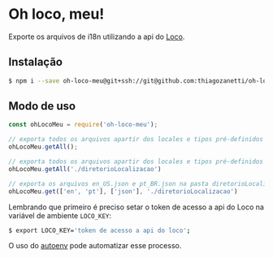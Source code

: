 # Oh loco, meu!

Exporte os arquivos de i18n  utilizando a api do [Loco](https://localise.biz).

## Instalação

```sh
$ npm i --save oh-loco-meu@git+ssh://git@github.com:thiagozanetti/oh-loco-meu.git#master
```

## Modo de uso

```js
const ohLocoMeu = require('oh-loco-meu');

// exporta todos os arquivos apartir dos locales e tipos pré-definidos na pasta atual.
ohLocoMeu.getAll();

// exporta todos os arquivos apartir dos locales e tipos pré-definidos na pasta diretorioLocalizacao.
ohLocoMeu.getAll('./diretorioLocalizacao')

// exporta os arquivos en_US.json e pt_BR.json na pasta diretorioLocalizacao.
ohLocoMeu.get(['en', 'pt'], ['json'], './diretorioLocalizacao')
```

Lembrando que primeiro é preciso setar o token de acesso a api do Loco na variável de ambiente `LOCO_KEY`:

```sh
$ export LOCO_KEY='token de acesso a api do loco';
```

O uso do [autoenv](https://github.com/kennethreitz/autoenv) pode automatizar esse processo.
